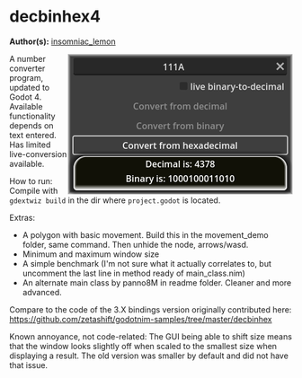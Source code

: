# decbinhex4

**Author(s):** [insomniac_lemon](https://github.com/insomniacUNDERSCORElemon)

<img align="right" src="readme/decbinhex4_preview.png" alt="A screenshot of the demo program. A text input reads 111A, 2 options are greyed out while one has been clicked: Convert from hexadecimal. A result box at the bottom says... Decimal is: 4378. There is also a binary result but I am sure you believe me."/>

A number converter program, updated to Godot 4. Available functionality depends on text entered. Has limited live-conversion available.

How to run: Compile with `gdextwiz build` in the dir where `project.godot` is located. <!--(I use this command in my editor to compile from any src file: `nim c ../bootstrap`)-->

Extras:

- A polygon with basic movement. Build this in the movement_demo folder, same command. Then unhide the node, arrows/wasd.
- Minimum and maximum window size
- A simple benchmark (I'm not sure what it actually correlates to, but uncomment the last line in method ready of main_class.nim)
- An alternate main class by panno8M in readme folder. Cleaner and more advanced.

Compare to the code of the 3.X bindings version originally contributed here: https://github.com/zetashift/godotnim-samples/tree/master/decbinhex

Known annoyance, not code-related: The GUI being able to shift size means that the window looks slightly off when scaled to the smallest size when displaying a result. The old version was smaller by default and did not have that issue.
